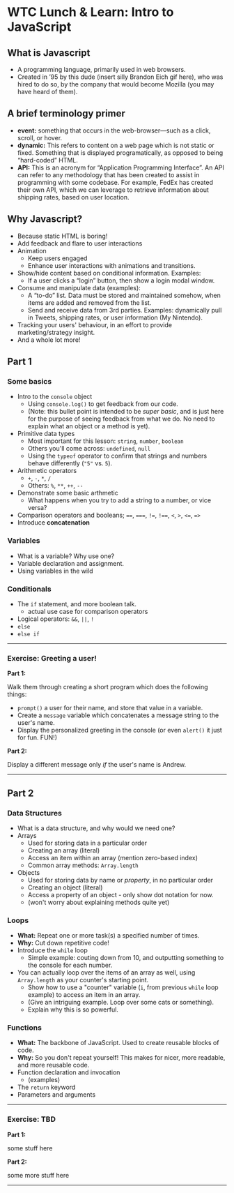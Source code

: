 # WTC Lunch & Learn: Intro to JavaScript

## What is Javascript
- A programming language, primarily used in web browsers.
-   Created in ’95 by this dude (insert silly Brandon Eich gif here), who was hired to do so, by the company that would become Mozilla (you may have heard of them).


## A brief terminology primer
- **event:** something that occurs in the web-browser—such as a click, scroll, or hover.
- **dynamic:** This refers to content on a web page which is not static or fixed. Something that is displayed programatically, as opposed to being “hard-coded” HTML.
- **API:** This is an acronym for “Application Programming Interface”. An API can refer to any methodology that has been created to assist in programming with some codebase. For example, FedEx has created their own API, which we can leverage to retrieve information about shipping rates, based on user location. 


## Why Javascript?
- Because static HTML is boring!
- Add feedback and flare to user interactions
- Animation
  - Keep users engaged
  - Enhance user interactions with animations and transitions.
- Show/hide content based on conditional information. Examples:
  - If a user clicks a “login” button, then show a login modal window.
  <!-- - If the user is on a touch device, show a "swipe to view additional images" call-to-action. Otherwise, show a "click to view more" CTA. -->
- Consume and manipulate data (examples):
  - A “to-do” list. Data must be stored and maintained somehow, when items are added and removed from the list.
  - Send and receive data from 3rd parties. Examples: dynamically pull in Tweets, shipping rates, or user information (My Nintendo).
- Tracking your users' behaviour, in an effort to provide marketing/strategy insight.
- And a whole lot more!


## Part 1

### Some basics
- Intro to the `console` object
  - Using `console.log()` to get feedback from our code.
  - (Note: this bullet point is intended to be _super basic_, and is just here for the purpose of seeing feedback from what we do. No need to explain what an object or a method is yet).
- Primitive data types
  - Most important for this lesson: `string`, `number`, `boolean`
  - Others you'll come across: `undefined`, `null`
  - Using the `typeof` operator to confirm that strings and numbers behave differently (`"5"` vs. `5`).
- Arithmetic operators
  - `+`, `-`, `*`, `/`
  - Others: `%`, `**`, `++`, `--`
- Demonstrate some basic arthmetic
  - What happens when you try to add a string to a number, or vice versa?
- Comparison operators and booleans; `==`, `===`, `!=`, `!==`, `<`, `>`, `<=`, `=>`
- Introduce **concatenation**

### Variables
- What is a variable? Why use one?
- Variable declaration and assignment.
- Using variables in the wild

### Conditionals
- The `if` statement, and more boolean talk.
  - actual use case for comparison operators
- Logical operators: `&&`, `||`, `!`
- `else`
- `else if`

----

### Exercise: Greeting a user!

**Part 1:**

Walk them through creating a short program which does the following things:
- `prompt()` a user for their name, and store that value in a variable.
- Create a `message` variable which concatenates a message string to the user's name.
- Display the personalized greeting in the console (or even `alert()` it just for fun. FUN!)

**Part 2:**

Display a different message only *if* the user's name is Andrew.

----

## Part 2

### Data Structures
- What is a data structure, and why would we need one?
- Arrays
  - Used for storing data in a particular order
  - Creating an array (literal)
  - Access an item within an array (mention zero-based index)
  - Common array methods: `Array.length`
- Objects
  - Used for storing data by name or *property*, in no particular order
  - Creating an object (literal)
  - Access a property of an object - only show dot notation for now.
  - (won't worry about explaining methods quite yet)

### Loops
- **What:** Repeat one or more task(s) a specified number of times.
- **Why:** Cut down repetitive code!
- Introduce the `while` loop
  - Simple example: couting down from 10, and outputting something to the console for each number.
- You can actually loop over the items of an array as well, using `Array.length` as your counter's starting point.
  - Show how to use a "counter" variable (`i`, from previous `while` loop example) to access an item in an array.
  - (Give an intriguing example. Loop over some cats or something).
  - Explain why this is so powerful.

### Functions
- **What:** The backbone of JavaScript. Used to create reusable blocks of code.
- **Why:** So you don't repeat yourself! This makes for nicer, more readable, and more reusable code.
- Function declaration and invocation
  - (examples)
- The `return` keyword
- Parameters and arguments

----

### Exercise: TBD

**Part 1:**

some stuff here

**Part 2:**

some more stuff here

----